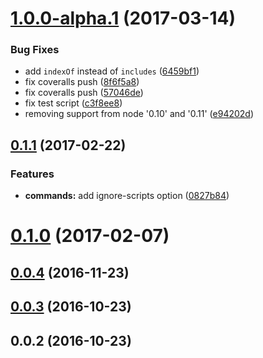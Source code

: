 <a name="1.0.0-alpha.1"></a>
# [1.0.0-alpha.1](https://github.com/warapitiya/gulp-yarn/compare/v0.1.1...v1.0.0-alpha.1) (2017-03-14)


### Bug Fixes

* add `indexOf` instead of `includes` ([6459bf1](https://github.com/warapitiya/gulp-yarn/commit/6459bf1))
* fix coveralls push ([8f6f5a8](https://github.com/warapitiya/gulp-yarn/commit/8f6f5a8))
* fix coveralls push ([57046de](https://github.com/warapitiya/gulp-yarn/commit/57046de))
* fix test script ([c3f8ee8](https://github.com/warapitiya/gulp-yarn/commit/c3f8ee8))
* removing support from node '0.10' and '0.11' ([e94202d](https://github.com/warapitiya/gulp-yarn/commit/e94202d))



<a name="0.1.1"></a>
## [0.1.1](https://github.com/warapitiya/gulp-yarn/compare/v0.1.0...v0.1.1) (2017-02-22)


### Features

* **commands:** add ignore-scripts option ([0827b84](https://github.com/warapitiya/gulp-yarn/commit/0827b84))



<a name="0.1.0"></a>
# [0.1.0](https://github.com/warapitiya/gulp-yarn/compare/v0.0.4...v0.1.0) (2017-02-07)



<a name="0.0.4"></a>
## [0.0.4](https://github.com/warapitiya/gulp-yarn/compare/v0.0.3...v0.0.4) (2016-11-23)



<a name="0.0.3"></a>
## [0.0.3](https://github.com/warapitiya/gulp-yarn/compare/v0.0.2...v0.0.3) (2016-10-23)



<a name="0.0.2"></a>
## 0.0.2 (2016-10-23)



